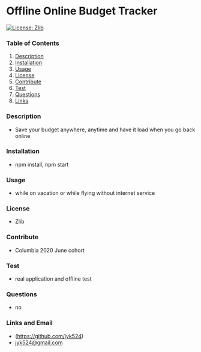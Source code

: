 # Offline Online Budget Tracker

  [![License: Zlib](https://img.shields.io/badge/License-Zlib-yellow.svg)](https://opensource.org/licenses/Zlib)

  ### Table of Contents
  1. [Description](#description)
  2. [Installation](#installation)
  3. [Usage](#usage)
  4. [License](#license)
  5. [Contribute](#contribute)
  6. [Test](#test)
  7. [Questions](#questions)
  8. [Links](#links)
  
  ### Description
  * Save your budget anywhere, anytime and have it load when you go back online
  ### Installation
  * npm install, npm start
  ### Usage
  * while on vacation or while flying without internet service
  ### License
  * Zlib
  ### Contribute
  * Columbia 2020 June cohort
  ### Test
  * real application and offline test
  ### Questions
  * no
  ### Links and Email
  * (https://github.com/jyk524)
  * jyk524@gmail.com
